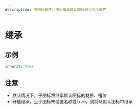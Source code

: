 ```yaml
---
description: 子图标属性，用以继承默认图标部分显示属性
---
```


# 继承

## 示例

```yaml
inherit: true
```

## 注意

* 默认情况下，子图标将继承默认图标的材质、槽位
* 开启继承，且子图标未设置名称或Lore，则将从默认图标中继承

